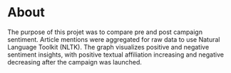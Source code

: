 # About
The purpose of this projet was to compare pre and post campaign sentiment. Article mentions were aggregated for raw data to use Natural Language Toolkit (NLTK). The graph visualizes positive and negative sentiment insights, with positive textual affiliation increasing and negative decreasing after the campaign was launched. 
